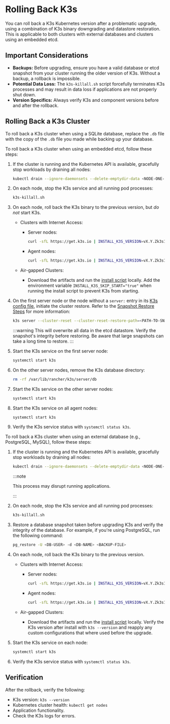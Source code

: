 # Rolling Back K3s

You can roll back a K3s Kubernetes version after a problematic upgrade, using a combination of K3s binary downgrading and datastore restoration. This is applicable to both clusters with external databases and clusters using an embedded etcd.

## Important Considerations

- **Backups:** Before upgrading, ensure you have a valid database or etcd snapshot from your cluster running the older version of K3s. Without a backup, a rollback is impossible.
- **Potential Data Loss:** The `k3s-killall.sh` script forcefully terminates K3s processes and may result in data loss if applications are not properly shut down.
- **Version Specifics:** Always verify K3s and component versions before and after the rollback.

## Rolling Back a K3s Cluster

<Tabs>
<TabItem value='SQLite' default>

To roll back a K3s cluster when using a SQLite database, replace the `.db` file with the copy of the `.db` file you made while backing up your database.

</TabItem>

<TabItem value='Embedded etcd' default>

To roll back a K3s cluster when using an embedded etcd, follow these steps:

1. If the cluster is running and the Kubernetes API is available, gracefully stop workloads by draining all nodes:

    ```bash
    kubectl drain --ignore-daemonsets --delete-emptydir-data <NODE-ONE-NAME> <NODE-TWO-NAME> <NODE-THREE-NAME> ...
    ```

1. On each node, stop the K3s service and all running pod processes:

    ```bash
    k3s-killall.sh
    ```

1. On each node, roll back the K3s binary to the previous version, but *do not* start K3s.

    - Clusters with Internet Access:

      - Server nodes:

        ```bash
        curl -sfL https://get.k3s.io | INSTALL_K3S_VERSION=vX.Y.Zk3s1 INSTALL_K3S_EXEC="server" INSTALL_K3S_SKIP_START="true" sh -
        ```

      - Agent nodes:

        ```bash
        curl -sfL https://get.k3s.io | INSTALL_K3S_VERSION=vX.Y.Zk3s1 INSTALL_K3S_EXEC="agent" INSTALL_K3S_SKIP_START="true" sh -
        ```

    - Air-gapped Clusters:

      - Download the artifacts and run the [install script](../installation/airgap.md#install-k3s) locally. Add the environment variable `INSTALL_K3S_SKIP_START="true"` when running the install script to prevent K3s from starting.

1. On the first server node or the node without a `server:` entry in its [K3s config file](../installation/configuration.md), initiate the cluster restore. Refer to the [Snapshot Restore Steps](../cli/etcd-snapshot.md#snapshot-restore-steps) for more information:

    ```bash
    k3s server --cluster-reset --cluster-reset-restore-path=<PATH-TO-SNAPSHOT>
    ```

    :::warning
    This will overwrite all data in the etcd datastore. Verify the snapshot's integrity before restoring. Be aware that large snapshots can take a long time to restore.
    :::

1. Start the K3s service on the first server node:

    ```bash
    systemctl start k3s
    ```

1. On the other server nodes, remove the K3s database directory:

    ```bash
    rm -rf /var/lib/rancher/k3s/server/db
    ```

1. Start the K3s service on the other server nodes:

    ```bash
    systemctl start k3s
    ```

1. Start the K3s service on all agent nodes:

    ```bash
    systemctl start k3s
    ```

1. Verify the K3s service status with `systemctl status k3s`.

</TabItem>

<TabItem value='External Database' default>

To roll back a K3s cluster when using an external database (e.g., PostgreSQL, MySQL), follow these steps:

1. If the cluster is running and the Kubernetes API is available, gracefully stop workloads by draining all nodes:

    ```bash
    kubectl drain --ignore-daemonsets --delete-emptydir-data <NODE-ONE-NAME> <NODE-TWO-NAME> <NODE-THREE-NAME> ...
    ```

    :::note

    This process may disrupt running applications.

    :::

1. On each node, stop the K3s service and all running pod processes:

    ```bash
    k3s-killall.sh
    ```

1. Restore a database snapshot taken before upgrading K3s and verify the integrity of the database. For example, if you're using PostgreSQL, run the following command:

    ```bash
    pg_restore -U <DB-USER> -d <DB-NAME> <BACKUP-FILE>
    ```

1. On each node, roll back the K3s binary to the previous version.

    - Clusters with Internet Access:
      - Server nodes:

        ```bash
        curl -sfL https://get.k3s.io | INSTALL_K3S_VERSION=vX.Y.Zk3s1 INSTALL_K3S_EXEC="server" sh -
        ```

      - Agent nodes:

        ```bash
        curl -sfL https://get.k3s.io | INSTALL_K3S_VERSION=vX.Y.Zk3s1 INSTALL_K3S_EXEC="agent" sh -
        ```

    - Air-gapped Clusters:

      - Download the artifacts and run the [install script](../installation/airgap.md#install-k3s) locally. Verify the K3s version after install with `k3s --version` and reapply any custom configurations that where used before the upgrade.

1. Start the K3s service on each node:

    ```bash
    systemctl start k3s
    ```

1. Verify the K3s service status with `systemctl status k3s`.

</TabItem>
</Tabs>

## Verification

After the rollback, verify the following:

- K3s version: `k3s --version`
- Kubernetes cluster health: `kubectl get nodes`
- Application functionality.
- Check the K3s logs for errors.
